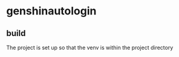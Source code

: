 # genshinautologin


## build
The project is set up so that the venv is within the project directory
